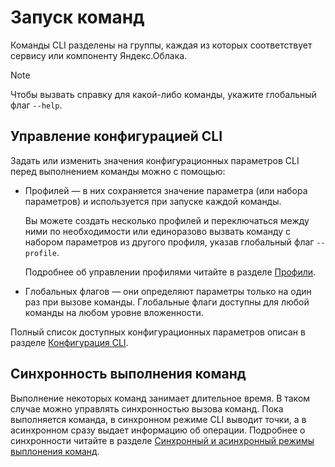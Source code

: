 # Запуск команд

Команды CLI разделены на группы, каждая из которых соответствует сервису или компоненту Яндекс.Облака.

> [!NOTE]
> 
> Чтобы вызвать справку для какой-либо команды, укажите глобальный флаг `--help`. 

## Управление конфигурацией CLI

Задать или изменить значения конфигурационных параметров CLI перед выполнением команды можно с помощью:

- Профилей — в них сохраняется значение параметра (или набора параметров) и используется 
при запуске каждой команды. 
    
    Вы можете создать несколько профилей и переключаться между ними по необходимости или единоразово вызвать команду с 
    набором параметров из другого профиля, указав глобальный флаг `--profile`.
    
    Подробнее об управлении профилями читайте в разделе [Профили](profile.md).
    
- Глобальных флагов — они определяют параметры только на один раз при вызове команды. Глобальные флаги доступны для любой команды на любом уровне вложенности. 

Полный список доступных конфигурационных параметров описан в разделе [Конфигурация CLI](core-propreties.md).

## Синхронность выполнения команд

Выполнение некоторых команд занимает длительное время. В таком случае можно управлять синхронностью вызова команд.
Пока выполняется команда, в синхронном режиме CLI выводит точки, а в асинхронном сразу выдает информацию об операции. Подробнее о синхронности читайте в разделе [Синхронный и асинхронный режимы выплонения команд](mode.md).

